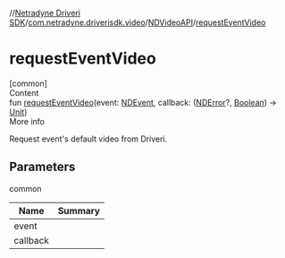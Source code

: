 //[Netradyne Driveri SDK](../../index.md)/[com.netradyne.driverisdk.video](../index.md)/[NDVideoAPI](index.md)/[requestEventVideo](request-event-video.md)



# requestEventVideo  
[common]  
Content  
fun [requestEventVideo](request-event-video.md)(event: [NDEvent](../../com.netradyne.driverisdk.events/-n-d-event/index.md), callback: ([NDError](../../com.netradyne.driverisdk/-n-d-error/index.md)?, [Boolean](https://kotlinlang.org/api/latest/jvm/stdlib/kotlin/-boolean/index.html)) -> [Unit](https://kotlinlang.org/api/latest/jvm/stdlib/kotlin/-unit/index.html))  
More info  


Request event's default video from Driveri.



## Parameters  
  
common  
  
|  Name|  Summary| 
|---|---|
| <a name="com.netradyne.driverisdk.video/NDVideoAPI/requestEventVideo/#com.netradyne.driverisdk.events.NDEvent#kotlin.Function2[com.netradyne.driverisdk.NDError?,kotlin.Boolean,kotlin.Unit]/PointingToDeclaration/"></a>event| <a name="com.netradyne.driverisdk.video/NDVideoAPI/requestEventVideo/#com.netradyne.driverisdk.events.NDEvent#kotlin.Function2[com.netradyne.driverisdk.NDError?,kotlin.Boolean,kotlin.Unit]/PointingToDeclaration/"></a>
| <a name="com.netradyne.driverisdk.video/NDVideoAPI/requestEventVideo/#com.netradyne.driverisdk.events.NDEvent#kotlin.Function2[com.netradyne.driverisdk.NDError?,kotlin.Boolean,kotlin.Unit]/PointingToDeclaration/"></a>callback| <a name="com.netradyne.driverisdk.video/NDVideoAPI/requestEventVideo/#com.netradyne.driverisdk.events.NDEvent#kotlin.Function2[com.netradyne.driverisdk.NDError?,kotlin.Boolean,kotlin.Unit]/PointingToDeclaration/"></a>
  
  




